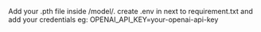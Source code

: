 Add your .pth file inside /model/.
create .env in next to requirement.txt and add your credentials 
eg: OPENAI_API_KEY=your-openai-api-key

